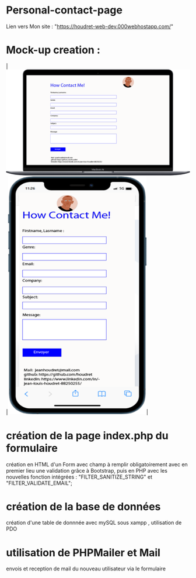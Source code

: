 # Personal-contact-page
Lien vers Mon site : "https://houdret-web-dev.000webhostapp.com/"

# Mock-up creation :
|<img src="asset/img/pc.png" alt="pc">|<img src="asset\img\phone.png" alt="phone" width="380px" height="650px">|

# création de la page index.php du formulaire
création en HTML d'un Form avec champ à remplir obligatoirement avec en premier lieu une validation grâce à Bootstrap, puis en PHP avec les nouvelles fonction intégrées : "FILTER_SANITIZE_STRING" et "FILTER_VALIDATE_EMAIL";

# création de la base de données
création d'une table de donnnée avec mySQL sous xampp , utilisation de PDO 
# utilisation de PHPMailer et Mail
envois et reception de mail du nouveau utilisateur via le formulaire
